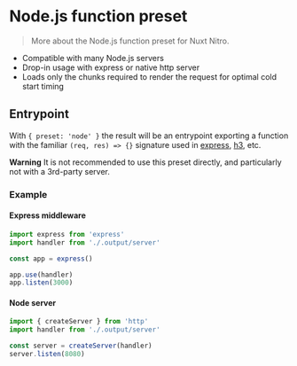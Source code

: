 # Node.js function preset

> More about the Node.js function preset for Nuxt Nitro.

 - Compatible with many Node.js servers
 - Drop-in usage with express or native http server
 - Loads only the chunks required to render the request for optimal cold start timing

## Entrypoint

With `{ preset: 'node' }` the result will be an entrypoint exporting a function with the familiar `(req, res) => {}` signature used in [express](https://expressjs.com/), [h3](https://github.com/nuxt-contrib/h3), etc.

**Warning**
It is not recommended to use this preset directly, and particularly not with a 3rd-party server.

### Example

#### Express middleware

```ts
import express from 'express'
import handler from './.output/server'

const app = express()

app.use(handler)
app.listen(3000)
```

#### Node server

```ts
import { createServer } from 'http'
import handler from './.output/server'

const server = createServer(handler)
server.listen(8080)
```
